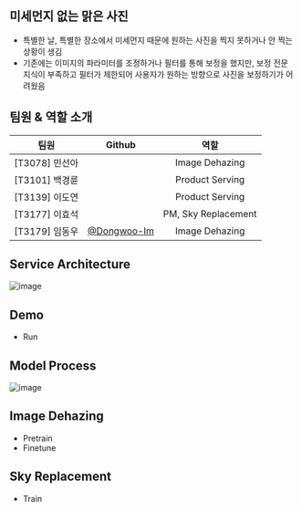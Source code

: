 ## 미세먼지 없는 맑은 사진
- 특별한 날, 특별한 장소에서 미세먼지 때문에 원하는 사진을 찍지 못하거나 안 찍는 상황이 생김
- 기존에는 이미지의 파라미터를 조정하거나 필터를 통해 보정을 했지만, 보정 전문 지식이 부족하고 필터가 제한되어 사용자가 원하는 방향으로 사진을 보정하기가 어려웠음

## 팀원 & 역할 소개
|팀원|Github|역할|
| :--------: | :--------: | :--------: |
|[T3078] 민선아||Image Dehazing|
|[T3101] 백경륜||Product Serving|
|[T3139] 이도연||Product Serving|
|[T3177] 이효석||PM, Sky Replacement|
|[T3179] 임동우|[@Dongwoo-Im](https://github.com/Dongwoo-Im)|Image Dehazing|

## Service Architecture
![image](https://user-images.githubusercontent.com/81875412/172397327-77f34979-b0b4-45f7-992f-b0e126c6d10b.png)

## Demo
- Run

## Model Process
![image](https://user-images.githubusercontent.com/81875412/172397492-34a7450e-32e4-4f45-a9a2-87b4a43a07f2.png)

## Image Dehazing
- Pretrain
- Finetune

## Sky Replacement
- Train
